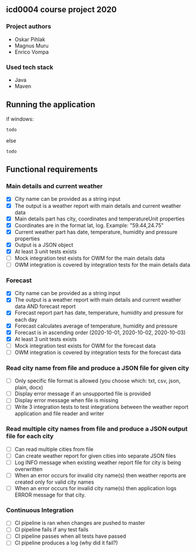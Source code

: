 ## icd0004 course project 2020

### Project authors
- Oskar Pihlak
- Magnus Muru
- Enrico Vompa

### Used tech stack
 - Java
 - Maven

## Running the application

if windows:
```shell script
todo
```
else
```shell script
todo
```

## Functional requirements

### Main details and current weather
- [X] City name can be provided as a string input
- [X] The output is a weather report with main details and current weather data
- [X] Main details part has city, coordinates and temperatureUnit properties
- [X] Coordinates are in the format lat, log. Example: "59.44,24.75"
- [X] Current weather part has date, temperature, humidity and pressure properties
- [X] Output is a JSON object
- [X] At least 3 unit tests exists
- [ ] Mock integration test exists for OWM for the main details data
- [ ] OWM integration is covered by integration tests for the main details data

### Forecast 
- [X] City name can be provided as a string input
- [X] The output is a weather report with main details and current weather data AND forecast report
- [X] Forecast report part has date, temperature, humidity and pressure for each day
- [X] Forecast calculates average of temperature, humidity and pressure
- [X] Forecast is in ascending order (2020-10-01, 2020-10-02, 2020-10-03)
- [X] At least 3 unit tests exists
- [ ] Mock integration test exists for OWM for the forecast data
- [ ] OWM integration is covered by integration tests for the forecast data

### Read city name from file and produce a JSON file for given city
- [ ] Only specific file format is allowed (you choose which: txt, csv, json, plain, docx)
- [ ] Display error message if an unsupported file is provided
- [ ] Display error message when file is missing
- [ ] Write 3 integration tests to test integrations between the weather report application and file reader and writer

### Read multiple city names from file and produce a JSON output file for each city
- [ ] Can read multiple cities from file
- [ ] Can create weather report for given cities into separate JSON files
- [ ] Log INFO message when existing weather report file for city is being overwritten
- [ ] When an error occurs for invalid city name(s) then weather reports are created only for valid city names 
- [ ] When an error occurs for invalid city name(s) then application logs ERROR message for that city.

### Continuous Integration
- [ ] CI pipeline is ran when changes are pushed to master
- [ ] CI pipeline fails if any test fails
- [ ] CI pipeline passes when all tests have passed 
- [ ] CI pipeline produces a log (why did it fail?)
